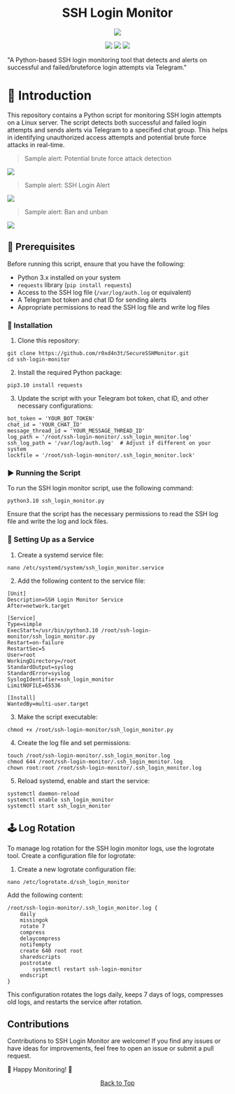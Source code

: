 <a id="top"></a>

#

<h1 align="center">
SSH Login Monitor
</h1>

<p align="center"> 
  <kbd>
<img src="https://raw.githubusercontent.com/r0xd4n3t/SecureSSHMonitor/main/img/ssh-login-monitor.jpeg"></img>
  </kbd>
</p>

<p align="center">
<img src="https://img.shields.io/github/last-commit/r0xd4n3t/SecureSSHMonitor?style=flat">
<img src="https://img.shields.io/github/stars/r0xd4n3t/SecureSSHMonitor?color=brightgreen">
<img src="https://img.shields.io/github/forks/r0xd4n3t/SecureSSHMonitor?color=brightgreen">
</p>

"A Python-based SSH login monitoring tool that detects and alerts on successful and failed/bruteforce login attempts via Telegram."

# 📜 Introduction
This repository contains a Python script for monitoring SSH login attempts on a Linux server. 
The script detects both successful and failed login attempts and sends alerts via Telegram to a specified chat group. 
This helps in identifying unauthorized access attempts and potential brute force attacks in real-time.

> Sample alert: Potential brute force attack detection

![](https://raw.githubusercontent.com/r0xd4n3t/SecureSSHMonitor/main/img/1.png)

> Sample alert: SSH Login Alert

![](https://raw.githubusercontent.com/r0xd4n3t/SecureSSHMonitor/main/img/2.png)

> Sample alert: Ban and unban

![](https://raw.githubusercontent.com/r0xd4n3t/SecureSSHMonitor/main/img/3.png)

## 📝 Prerequisites
Before running this script, ensure that you have the following:

- Python 3.x installed on your system
- `requests` library (`pip install requests`)
- Access to the SSH log file (`/var/log/auth.log` or equivalent)
- A Telegram bot token and chat ID for sending alerts
- Appropriate permissions to read the SSH log file and write log files

### 🔄 Installation

1. Clone this repository:
```
git clone https://github.com/r0xd4n3t/SecureSSHMonitor.git
cd ssh-login-monitor
```

2. Install the required Python package:
```
pip3.10 install requests
```

3. Update the script with your Telegram bot token, chat ID, and other necessary configurations:
```
bot_token = 'YOUR_BOT_TOKEN'
chat_id = 'YOUR_CHAT_ID'
message_thread_id = 'YOUR_MESSAGE_THREAD_ID'
log_path = '/root/ssh-login-monitor/.ssh_login_monitor.log'
ssh_log_path = '/var/log/auth.log'  # Adjust if different on your system
lockfile = '/root/ssh-login-monitor/.ssh_login_monitor.lock'
```

### ▶ Running the Script

To run the SSH login monitor script, use the following command:
```
python3.10 ssh_login_monitor.py
```
Ensure that the script has the necessary permissions to read the SSH log file and write the log and lock files.

### 🔄 Setting Up as a Service

1. Create a systemd service file:
```
nano /etc/systemd/system/ssh_login_monitor.service
```

2. Add the following content to the service file:
```
[Unit]
Description=SSH Login Monitor Service
After=network.target

[Service]
Type=simple
ExecStart=/usr/bin/python3.10 /root/ssh-login-monitor/ssh_login_monitor.py
Restart=on-failure
RestartSec=5
User=root
WorkingDirectory=/root
StandardOutput=syslog
StandardError=syslog
SyslogIdentifier=ssh_login_monitor
LimitNOFILE=65536

[Install]
WantedBy=multi-user.target
```

3. Make the script executable:
```
chmod +x /root/ssh-login-monitor/ssh_login_monitor.py
```

4. Create the log file and set permissions:
```
touch /root/ssh-login-monitor/.ssh_login_monitor.log
chmod 644 /root/ssh-login-monitor/.ssh_login_monitor.log
chown root:root /root/ssh-login-monitor/.ssh_login_monitor.log
```

5. Reload systemd, enable and start the service:
```
systemctl daemon-reload
systemctl enable ssh_login_monitor
systemctl start ssh_login_monitor
```

## 🕹️ Log Rotation

To manage log rotation for the SSH login monitor logs, use the logrotate tool. Create a configuration file for logrotate:

1. Create a new logrotate configuration file:
```
nano /etc/logrotate.d/ssh_login_monitor
```

Add the following content:
```
/root/ssh-login-monitor/.ssh_login_monitor.log {
    daily
    missingok
    rotate 7
    compress
    delaycompress
    notifempty
    create 640 root root
    sharedscripts
    postrotate
        systemctl restart ssh-login-monitor
    endscript
}
```
This configuration rotates the logs daily, keeps 7 days of logs, compresses old logs, and restarts the service after rotation.

## **Contributions**

Contributions to SSH Login Monitor are welcome! If you find any issues or have ideas for improvements, feel free to open an issue 
or submit a pull request.

🔆 Happy Monitoring! 🔆


<p align="center"><a href=#top>Back to Top</a></p>
